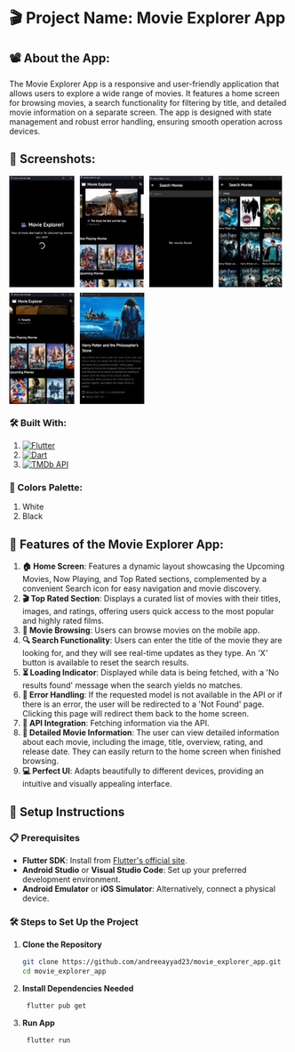 # 🎬 Project Name: Movie Explorer App

## 📽️ About the App:
The Movie Explorer App is a responsive and user-friendly application that allows users to explore a wide range of movies. It features a home screen for browsing movies, a search functionality for filtering by title, and detailed movie information on a separate screen. The app is designed with state management and robust error handling, ensuring smooth operation across devices.

## 📸 Screenshots:
<div style="display: flex; flex-wrap: wrap; gap: 10px;">
    <img src="https://github.com/andreeayyad23/Movie_Explorer_App/blob/master/assets/Screenshot%202024-12-27%20140439.png?raw=true" alt="Screenshot 1" style="height: 200px; width: auto;">
    <img src="https://github.com/andreeayyad23/Movie_Explorer_App/blob/master/assets/Screenshot%202024-12-27%20135409.png?raw=true" alt="Screenshot 2" style="height: 200px; width: auto;">
    <img src="https://github.com/andreeayyad23/Movie_Explorer_App/blob/master/assets/Screenshot%202024-12-27%20135540.png?raw=true" alt="Screenshot 3" style="height: 200px; width: auto;">
    <img src="https://github.com/andreeayyad23/Movie_Explorer_App/blob/master/assets/Screenshot%202024-12-27%20135701.png?raw=true" alt="Screenshot 4" style="height: 200px; width: auto;">
    <img src="https://github.com/andreeayyad23/Movie_Explorer_App/blob/master/assets/MovieExplorer2.png?raw=true" alt="Movie Explorer 1" style="height: 200px; width: auto;">
    <img src="https://github.com/andreeayyad23/Movie_Explorer_App/blob/master/assets/MovieExplorer6.png?raw=true" alt="Movie Explorer 2" style="height: 200px; width: auto;">
</div>

### 🛠️ Built With:
1. [![Flutter](https://img.shields.io/badge/Flutter-v3.7.0-blue?logo=flutter)](https://flutter.dev/)
2. [![Dart](https://img.shields.io/badge/Dart-v2.19.0-blue?logo=dart)](https://dart.dev/)
3. [![TMDb API](https://img.shields.io/badge/TMDB-API-blue?logo=movie)](https://www.themoviedb.org/)

### 🎨 Colors Palette:
1. White
2. Black

## 🌟 Features of the Movie Explorer App:
1. **🏠 Home Screen**: Features a dynamic layout showcasing the Upcoming Movies, Now Playing, and Top Rated sections, complemented by a convenient Search icon for easy navigation and movie discovery.
2. **🎬 Top Rated Section**: Displays a curated list of movies with their titles, images, and ratings, offering users quick access to the most popular and highly rated films.
3. **📱 Movie Browsing**: Users can browse movies on the mobile app.
4. **🔍 Search Functionality**: Users can enter the title of the movie they are looking for, and they will see real-time updates as they type. An 'X' button is available to reset the search results.
5. **⏳ Loading Indicator**: Displayed while data is being fetched, with a 'No results found' message when the search yields no matches.
6. **🚫 Error Handling**: If the requested model is not available in the API or if there is an error, the user will be redirected to a 'Not Found' page. Clicking this page will redirect them back to the home screen.
7. **📡 API Integration**: Fetching information via the API.
8. **📖 Detailed Movie Information**: The user can view detailed information about each movie, including the image, title, overview, rating, and release date. They can easily return to the home screen when finished browsing.
9. **💻 Perfect UI**: Adapts beautifully to different devices, providing an intuitive and visually appealing interface.

## 🚀 Setup Instructions

### 📋 Prerequisites
- **Flutter SDK**: Install from [Flutter's official site](https://flutter.dev/docs/get-started/install).
- **Android Studio** or **Visual Studio Code**: Set up your preferred development environment.
- **Android Emulator** or **iOS Simulator**: Alternatively, connect a physical device.

### 🛠️ Steps to Set Up the Project

1. **Clone the Repository**
   ```bash
   git clone https://github.com/andreeayyad23/movie_explorer_app.git
   cd movie_explorer_app

   
2. **Install Dependencies Needed**
   ```bash
    flutter pub get

3. **Run App**
   ```bash
    flutter run



